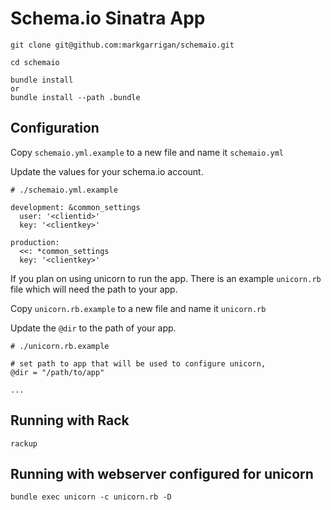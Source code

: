 # Schema.io Sinatra App

```
git clone git@github.com:markgarrigan/schemaio.git

cd schemaio

bundle install
or
bundle install --path .bundle
```

## Configuration

Copy ```schemaio.yml.example``` to a new file and name it ```schemaio.yml```

Update the values for your schema.io account.

```
# ./schemaio.yml.example

development: &common_settings
  user: '<clientid>'
  key: '<clientkey>'

production:
  <<: *common_settings
  key: '<clientkey>'
```

If you plan on using unicorn to run the app. There is an example ```unicorn.rb``` file which will need the path to your app.

Copy ```unicorn.rb.example``` to a new file and name it ```unicorn.rb```

Update the ```@dir``` to the path of your app.

```
# ./unicorn.rb.example

# set path to app that will be used to configure unicorn,
@dir = "/path/to/app"

...
```

## Running with Rack

```
rackup
```

## Running with webserver configured for unicorn

```
bundle exec unicorn -c unicorn.rb -D
```
